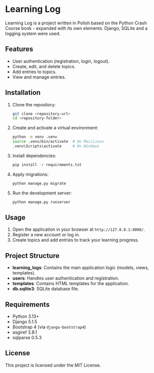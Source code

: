 # Learning Log

Learning Log is a project written in Polish based on the Python Crash Course book - expanded with its own elements. Django, SQLite and a logging system were used.

## Features
- User authentication (registration, login, logout).
- Create, edit, and delete topics.
- Add entries to topics.
- View and manage entries.

## Installation

1. Clone the repository:
   ```bash
   git clone <repository-url>
   cd <repository-folder>
   ```

2. Create and activate a virtual environment:
   ```bash
   python -m venv .venv
   source .venv/bin/activate  # On Mac/Linux
   .venv\Scripts\activate     # On Windows
   ```

3. Install dependencies:
   ```bash
   pip install -r requirements.txt
   ```

4. Apply migrations:
   ```bash
   python manage.py migrate
   ```

5. Run the development server:
   ```bash
   python manage.py runserver
   ```

## Usage

1. Open the application in your browser at `http://127.0.0.1:8000/`.
2. Register a new account or log in.
3. Create topics and add entries to track your learning progress.

## Project Structure

- **learning_logs**: Contains the main application logic (models, views, templates).
- **users**: Handles user authentication and registration.
- **templates**: Contains HTML templates for the application.
- **db.sqlite3**: SQLite database file.

## Requirements

- Python 3.13+
- Django 5.1.5
- Bootstrap 4 (via `django-bootstrap4`)
- asgiref 3.8.1
- sqlparse 0.5.3


## License

This project is licensed under the MIT License.
